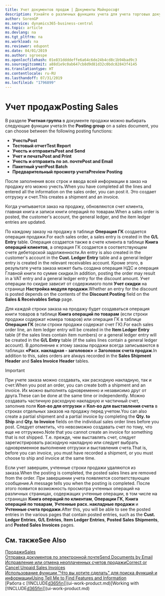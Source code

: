 ```yaml
---
title: Учет документов продаж | Документы Майкрософт
description: Узнайте о различных функциях учета для учета торговых документов, а также о том, как можно обновлять учтенные документы.
author: SorenGP
ms.service: dynamics365-business-central
ms.topic: article
ms.devlang: na
ms.tgt_pltfrm: na
ms.workload: na
ms.reviewer: edupont
ms.date: 04/01/2019
ms.author: sgroespe
ms.openlocfilehash: 01e831ddddeffe6a64c6de24b4cd8c1b94bad9c3
ms.sourcegitcommit: a88d1e9c0ab647cb8d9d81d32c0bdc82843f4145
ms.translationtype: HT
ms.contentlocale: ru-RU
ms.lasthandoff: 07/31/2019
ms.locfileid: "1796899"
---
```

# <a name="posting-sales"></a><span data-ttu-id="b1037-103">Учет продаж</span><span class="sxs-lookup"><span data-stu-id="b1037-103">Posting Sales</span></span>
<span data-ttu-id="b1037-104">В разделе **Учетная группа** в документе продажи можно выбирать следующие функции учета:</span><span class="sxs-lookup"><span data-stu-id="b1037-104">In the **Posting group** on a sales document, you can choose between the following posting functions:</span></span>

* <span data-ttu-id="b1037-105">**Учесть**</span><span class="sxs-lookup"><span data-stu-id="b1037-105">**Post**</span></span>
* <span data-ttu-id="b1037-106">**Тестовый отчет**</span><span class="sxs-lookup"><span data-stu-id="b1037-106">**Test Report**</span></span>
* <span data-ttu-id="b1037-107">**Учесть и отправить**</span><span class="sxs-lookup"><span data-stu-id="b1037-107">**Post and Send**</span></span>
* <span data-ttu-id="b1037-108">**Учет и печать**</span><span class="sxs-lookup"><span data-stu-id="b1037-108">**Post and Print**</span></span>
* <span data-ttu-id="b1037-109">**Учесть и отправить по эл. почте**</span><span class="sxs-lookup"><span data-stu-id="b1037-109">**Post and Email**</span></span>
* <span data-ttu-id="b1037-110">**Пакетный учет**</span><span class="sxs-lookup"><span data-stu-id="b1037-110">**Post Batch**</span></span>
* <span data-ttu-id="b1037-111">**Предварительный просмотр учета**</span><span class="sxs-lookup"><span data-stu-id="b1037-111">**Preview Posting**</span></span>

<span data-ttu-id="b1037-112">После заполнения всех строк и ввода всей информации в заказ на продажу его можно учесть.</span><span class="sxs-lookup"><span data-stu-id="b1037-112">When you have completed all the lines and entered all the information on the sales order, you can post it.</span></span> <span data-ttu-id="b1037-113">Это создает отгрузку и счет.</span><span class="sxs-lookup"><span data-stu-id="b1037-113">This creates a shipment and an invoice.</span></span>

<span data-ttu-id="b1037-114">Когда учитывается заказ на продажу, обновляются счет клиента, главная книга и записи книги операций по товарам.</span><span class="sxs-lookup"><span data-stu-id="b1037-114">When a sales order is posted, the customer's account, the general ledger, and the item ledger entries are updated.</span></span>

<span data-ttu-id="b1037-115">По каждому заказу на продажу в таблице **Операция ГК** создается операция продажи.</span><span class="sxs-lookup"><span data-stu-id="b1037-115">For each sales order, a sales entry is created in the **G/L Entry** table.</span></span> <span data-ttu-id="b1037-116">Операция создается также в счете клиента в таблице **Книга операций клиентов**, а операция ГК создается в соответствующем счете дебеторской задолженности.</span><span class="sxs-lookup"><span data-stu-id="b1037-116">An entry is also created in the customer's account in the **Cust. Ledger Entry** table and a general ledger entry is created in the relevant receivables account.</span></span> <span data-ttu-id="b1037-117">Кроме этого, в результате учета заказа может быть создана операция НДС и операция Главной книги по сумме скидки.</span><span class="sxs-lookup"><span data-stu-id="b1037-117">In addition, posting the order may result in a VAT entry and a general ledger entry for the discount amount.</span></span> <span data-ttu-id="b1037-118">Учет операции по скидке зависит от содержимого поля **Учет скидки** на странице **Настройка модуля продажи**.</span><span class="sxs-lookup"><span data-stu-id="b1037-118">Whether an entry for the discount is posted depends on the contents of the **Discount Posting** field on the **Sales & Receivables Setup** page.</span></span>

<span data-ttu-id="b1037-119">Для каждой строки заказа на продажу будет создаваться операция книги товаров в таблице **Книга операций по товарам** (если строки продажи содержат номера товаров) или операция ГК в таблице **Операция ГК** (если строки продажи содержат счет ГК).</span><span class="sxs-lookup"><span data-stu-id="b1037-119">For each sales order line, an item ledger entry will be created in the **Item Ledger Entry** table (if the sales lines contain item numbers) or a general ledger entry will be created in the **G/L Entry** table (if the sales lines contain a general ledger account).</span></span> <span data-ttu-id="b1037-120">В дополнение к этому заказы продажи всегда записываются в таблицах **«Расх. накладная - заголовок»** и **Заголовок счета продаж**.</span><span class="sxs-lookup"><span data-stu-id="b1037-120">In addition to this, sales orders are always recorded in the **Sales Shipment Header** and **Sales Invoice Header** tables.</span></span>

> [!IMPORTANT]  
>   <span data-ttu-id="b1037-121">При учете заказа можно создавать, как расходную накладную, так и счет.</span><span class="sxs-lookup"><span data-stu-id="b1037-121">When you post an order, you can create both a shipment and an invoice.</span></span> <span data-ttu-id="b1037-122">Их можно выполнять одновременно и независимо друг от друга.</span><span class="sxs-lookup"><span data-stu-id="b1037-122">These can be done at the same time or independently.</span></span> <span data-ttu-id="b1037-123">Можно создавать частичную расходную накладную и частичный счет, заполнив поля **Кол-во для отгрузки** и **Кол-во для выставления счета** в строках отдельных заказов на продажу перед учетом.</span><span class="sxs-lookup"><span data-stu-id="b1037-123">You can also create a partial shipment and a partial invoice by completing the **Qty. to Ship** and **Qty. to Invoice** fields on the individual sales order lines before you post.</span></span> <span data-ttu-id="b1037-124">Следует отметить, что невозможно создавать счет по тому, что еще не отгружено.</span><span class="sxs-lookup"><span data-stu-id="b1037-124">Note that you cannot create an invoice for something that is not shipped.</span></span> <span data-ttu-id="b1037-125">Т.е. прежде, чем выставлять счет, следует зарегистрировать расходную накладную или следует выбрать одновременное выполнение отгрузки и выставления счета.</span><span class="sxs-lookup"><span data-stu-id="b1037-125">That is, before you can invoice, you must have recorded a shipment, or you must choose to ship and invoice at the same time.</span></span>

<span data-ttu-id="b1037-126">Если учет завершен, учтенные строки продажи удаляются из заказа.</span><span class="sxs-lookup"><span data-stu-id="b1037-126">When the posting is completed, the posted sales lines are removed from the order.</span></span> <span data-ttu-id="b1037-127">При завершении учета появляется соответствующее сообщение.</span><span class="sxs-lookup"><span data-stu-id="b1037-127">A message tells you when the posting is completed.</span></span> <span data-ttu-id="b1037-128">После этого появится возможность просмотра учтенных операций на различных страницах, содержащих учтенные операции, в том числе на страницах **Книга операций по клиентам**, **Операции ГК**, **Книга операций по товарам**, **Учтенные расх. накладные продажи** и **Учтенные счета продажи**.</span><span class="sxs-lookup"><span data-stu-id="b1037-128">After this, you will be able to see the posted entries in the various pages that contain posted entries, such as the **Cust. Ledger Entries**, **G/L Entries**, **Item Ledger Entries**, **Posted Sales Shipments**, and **Posted Sales Invoices** pages.</span></span>  

## <a name="see-also"></a><span data-ttu-id="b1037-129">См. также</span><span class="sxs-lookup"><span data-stu-id="b1037-129">See Also</span></span>

[<span data-ttu-id="b1037-130">Продажи</span><span class="sxs-lookup"><span data-stu-id="b1037-130">Sales</span></span>](sales-manage-sales.md)  
[<span data-ttu-id="b1037-131">Отправка документов по электронной почте</span><span class="sxs-lookup"><span data-stu-id="b1037-131">Send Documents by Email</span></span>](ui-how-send-documents-email.md)  
[<span data-ttu-id="b1037-132">Исправление или отмена неоплаченных счетов продажи</span><span class="sxs-lookup"><span data-stu-id="b1037-132">Correct or Cancel Unpaid Sales Invoices</span></span>](sales-how-correct-cancel-sales-invoice.md)  
[<span data-ttu-id="b1037-133">Использование функции "Что вы хотите сделать" для поиска функций и информации</span><span class="sxs-lookup"><span data-stu-id="b1037-133">Using Tell Me to Find Features and Information</span></span>](ui-search.md)  
<span data-ttu-id="b1037-134">[Работа с [!INCLUDE[d365fin](includes/d365fin_md.md)]](ui-work-product.md)</span><span class="sxs-lookup"><span data-stu-id="b1037-134">[Working with [!INCLUDE[d365fin](includes/d365fin_md.md)]](ui-work-product.md)</span></span>
